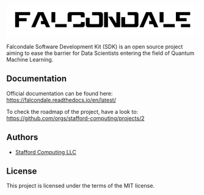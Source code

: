 ![falcondale](assets/falcondale_sdk_black.png)

Falcondale Software Development Kit (SDK) is an open source project aiming to ease the barrier for Data Scientists entering the field of Quantum Machine Learning.

## Documentation

Official documentation can be found here: https://falcondale.readthedocs.io/en/latest/

To check the roadmap of the project, have a look to: https://github.com/orgs/stafford-computing/projects/2

## Authors

* [Stafford Computing LLC](https://www.staffordcomputing.com/)

## License

This project is licensed under the terms of the MIT license.
